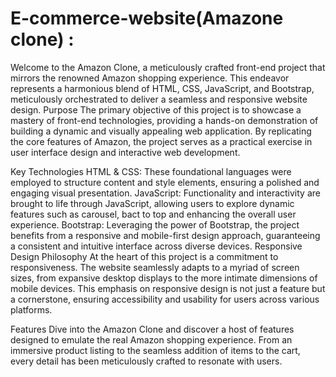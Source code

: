 # E-commerce-website(Amazone clone) :

Welcome to the Amazon Clone, a meticulously crafted front-end project that mirrors the renowned Amazon shopping experience. This endeavor represents a harmonious blend of HTML, CSS, JavaScript, and Bootstrap, meticulously orchestrated to deliver a seamless and responsive website design.
Purpose
The primary objective of this project is to showcase a mastery of front-end technologies, providing a hands-on demonstration of building a dynamic and visually appealing web application. By replicating the core features of Amazon, the project serves as a practical exercise in user interface design and interactive web development.

Key Technologies
HTML & CSS: These foundational languages were employed to structure content and style elements, ensuring a polished and engaging visual presentation.
JavaScript: Functionality and interactivity are brought to life through JavaScript, allowing users to explore dynamic features such as carousel, bact to top and enhancing the overall user experience.
Bootstrap: Leveraging the power of Bootstrap, the project benefits from a responsive and mobile-first design approach, guaranteeing a consistent and intuitive interface across diverse devices.
Responsive Design Philosophy
At the heart of this project is a commitment to responsiveness. The website seamlessly adapts to a myriad of screen sizes, from expansive desktop displays to the more intimate dimensions of mobile devices. This emphasis on responsive design is not just a feature but a cornerstone, ensuring accessibility and usability for users across various platforms.

Features
Dive into the Amazon Clone and discover a host of features designed to emulate the real Amazon shopping experience. From an immersive product listing to the seamless addition of items to the cart, every detail has been meticulously crafted to resonate with users.
